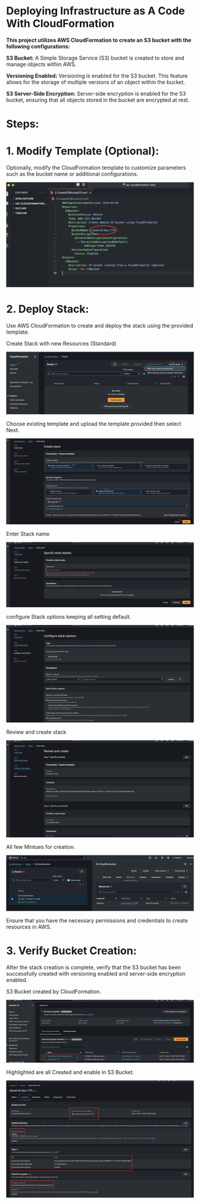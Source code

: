 # Deploying Infrastructure as A Code With CloudFormation

__This project utilizes AWS CloudFormation to create an S3 bucket with the following configurations:__

**S3 Bucket:** A Simple Storage Service (S3) bucket is created to store and manage objects within AWS.

**Versioning Enabled:** Versioning is enabled for the S3 bucket. This feature allows for the storage of multiple versions of an object within the bucket.

**S3 Server-Side Encryption:** Server-side encryption is enabled for the S3 bucket, ensuring that all objects stored in the bucket are encrypted at rest.

# Steps:

# 1. Modify Template (Optional): 

Optionally, modify the CloudFormation template to customize parameters such as the bucket name or additional configurations.

![Enrollment](Images/clf0.png)

# 2. Deploy Stack: 

Use AWS CloudFormation to create and deploy the stack using the provided template. 

Create Stack with new Resources (Standard)

![Enrollment](Images/clf1.png)

Choose existing template and upload the template provided then select Next.

![Enrollment](Images/clf2.png)

Enter Stack name

![Enrollment](Images/clf4.png)

configure Stack options keeping all setting default.

![Enrollment](Images/clf5.png)

Review and create stack

![Enrollment](Images/clf6.png)

All few Mintues for creation.

![Enrollment](Images/clf10.png)

Ensure that you have the necessary permissions and credentials to create resources in AWS.

# 3. Verify Bucket Creation: 

After the stack creation is complete, verify that the S3 bucket has been successfully created with versioning enabled and server-side encryption enabled.

S3 Bucket created by CloudFormation. 

![Enrollment](Images/clf7.png)

Highlighted are all Created and enable in S3 Bucket.

![Enrollment](Images/clf9.png)
